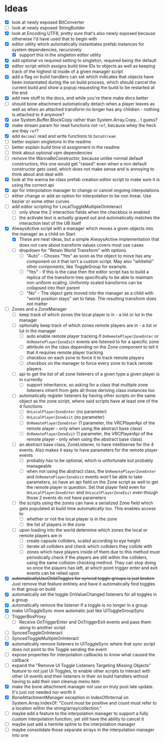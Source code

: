 
# Ideas

- [x] look at newly exposed BitConverter
- [ ] look at newly exposed StringBuilder
- [x] look at Encoding.UTF8, pretty sure that's also newly exposed because otherwise I'd have used that to begin with
- [x] editor utility which automatically instantiates prefab instances for system dependencies, recursively
  - [x] support this in the singleton editor utility
- [x] add optional vs required setting to singleton, required being the default
- [x] editor script which assigns build time IDs to objects as well as keeping track of the highest id inside of a given manager script
- [x] add a flag on build handlers can set which indicates that objects have been instantiated during the on build process, which should cancel the current build and show a popup requesting the build to be restarted at the end
- [x] add new stuff to the docs, and while you're there make docs better
- [ ] should bone attachment automatically detach when a player leaves as well as when an attached transform no longer has any children - nothing is attached to it anymore?
- [x] use System.Buffer.BlockCopy rather than System.Array.Copy... I guess?
- [x] make stream param for read functions not `ref`, because whey the heck are they `ref`?
- [x] add `decimal` read and write functions to `DataStream`
- [ ] better explain singletons in the readme
- [ ] better explain build time id assignment in the readme
- [ ] think about optional vpm dependencies
- [ ] remove the WannaBeConstructor, because unlike normal default constructors, this one would get "raised" even when a non default constructor gets used, which does not make sense and is annoying to think about and deal with
- [x] look at the wanna be class prefab creation editor script to make sure it is using the correct api
- [x] api for interpolation manager to change or cancel ongoing interpolations
- [ ] either change or add an option for interpolation to be non linear. Use bezier or some other curves
- [ ] add editor scripting for LocalToggleMultipleOnInteract
  - [ ] only show the 2 interaction fields when the checkbox is enabled
  - [ ] the activate text is actually grayed out and automatically matches the interaction text of the UB itself
- [x] AlwaysActive script with a manager which moves a given objects into the manager as a child on Start
  - [x] These are neat ideas, but a simple AlwaysActive implementation that does not care about transform values covers most use cases
  - [ ] dropdown for "Retain World Transform" with options
    - [ ] "Auto" - Choses "Yes" as soon as the object to move has any component on it that isn't a custom script. May also "whitelist" other components, like ToggleGroup for example.
    - [ ] "Yes" - If this is the case then the editor script has to build a replica of the transform tree specifically to be able to maintain non uniform scaling. Uniformly scaled transforms can be collapsed into their parent
    - [ ] "No" - The object gets moved into the manager as a child with "world position stays" set to false. The resulting transform does not matter
- [ ] Zones and a ZoneManager
  - [ ] keep track of which zones the local player is in - a list or lut in the manager
  - [ ] optionally keep track of which zones remote players are in - a list or lut in the manager
    - [ ] auto enable remote player tracking if `OnRemotePlayerZoneEnter` or `OnRemotePlayerZoneExit` events are listened to for a specific zone
    - [ ] attribute on the class depending on the Zone component to tell it that it requires remote player tracking
    - [ ] checkbox on each zone to force it to track remote players
    - [ ] checkbox on the manager to force every zone to track remote players
  - [ ] api to get the list of all zone listeners of a given type a given player is in currently
    - [ ] support inheritance, so asking for a class that multiple zone listeners inherit from gets all those deriving class instances too
  - [ ] automatically register listeners by having other scripts on the same object as the zone script, where said scripts have at least one of the 4 functions
    - [ ] `OnLocalPlayerZoneEnter` (no parameter)
    - [ ] `OnLocalPlayerZoneExit` (no parameter)
    - [ ] `OnRemotePlayerZoneEnter` (1 parameter, the VRCPlayerApi of the remote player - only when using the abstract base class)
    - [ ] `OnRemotePlayerZoneExit` (1 parameter, the VRCPlayerApi of the remote player - only when using the abstract base class)
  - [ ] an abstract base class, ZoneListener, to have intellisense for the 4 events. Also makes it easy to have parameters for the remote player events
    - [ ] probably has to be optional, which is unfortunate but probably manageable
    - [ ] when not using the abstract class, the `OnRemotePlayerZoneEnter` and `OnRemotePlayerZoneExit` events won't be able to take parameters, so have an api field on the Zone script as well to get the remote player in question. Set that player field even for `OnLocalPlayerZoneEnter` and `OnLocalPlayerZoneExit` even though those 2 events do not have parameters
  - [ ] the scripts using the zones can have a serialized Zone field which gets populated at build time automatically too. This enables access to
    - [ ] whether or not the local player is in the zone
    - [ ] the list of players in the zone
  - [ ] upon loading into the world determine which zones the local or remote players are in
    - [ ] create capsule colliders, scaled according to eye height
    - [ ] iterate all colliders and check which colliders they collide with
    - [ ] zones which have players inside of them due to this method must periodically check if the players are still within the colliders, using the same collision checking method. They can stop doing so once the players has left, at which point trigger enter and exit events can be relied upon
- [x] ~~automaticallyUseChildToggles for synced toggle groups is just broken~~ Just remove that feature entirely and have it automatically find toggles in that group on build
- [x] automatically set the toggle OnValueChanged listeners for all toggles in a group
- [x] automatically remove the listener if a toggle is no longer in a group
- [x] make UIToggleSync more automatic just like UIToggleGroupSync
- [ ] TriggerBoxProxy
  - [ ] Receive OnTriggerEnter and OnTriggerExit events and pass them along to another script
- [ ] SyncedToggleOnInteract
- [ ] SyncedToggleMultipleOnInteract
- [x] automatically remove listeners to UIToggleSync where that sync script does not point to the Toggle sending the event
- [ ] expose properties for interpolation callbacks to know what caused the callback
- [ ] expand the "Remove UI Toggle Listeners Targeting Missing Objects" feature to not just UI Toggles, to enable other scripts to interact with other UI events and their listeners in their on build handlers without having to add their own cleanup menu item
- [x] make the bone attachment manager not use on truly post late update. It's just not needed nor worth it
- [x] BoneAttachmentManager exception in IndexOfInternal on System.Array.IndexOf: "Count must be positive and count must refer to a location within the string/array/collection."
- [ ] maybe add a feature to the interpolation manager to support a fully custom interpolation function, yet still have the ability to cancel it
- [ ] maybe just add a hermite spline to the interpolation manager
- [ ] maybe consolidate those separate arrays in the interpolation manager into one
